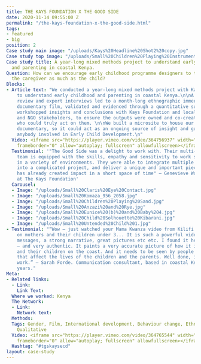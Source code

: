 ```yaml
---
title: THE KAYS FOUNDATION X THE GOOD SIDE
date: 2020-11-14 09:55:00 Z
permalink: "/the-kays-foundation-x-the-good-side.html"
tags:
- featured
- big
position: 2
Case study main image: "/uploads/Kays%20Headline%20Shot2%20copy.jpg"
Case study top image: "/uploads/Small%20Children%20Playing%20Instruments%203.jpg"
Case study title: A year-long mixed methods project to understand early childhood
  and parenting in coastal Kenya.
Question: How can we encourage early childhood programme designers to think about
  the caregiver as much as the child?
Blocks:
- Article text: "We conducted a year-long mixed methods project with Kays Foundation
    to understand early childhood and parenting in coastal Kenya.\n\nA literature
    review and expert interviews led to a month-long ethnographic immersion and powerful
    documentary film, validated and evidenced through a quantitative survey. \n\nWe
    workshopped insights and conclusions with Kays Foundation and local government
    and NGO stakeholders, to ensure the outputs were owned and co-created with people
    who could truly act on them. \n\nWe built a microsite to house our report and
    documentary, so it could act as an ongoing source of insight and guidance for
    anybody involved in Early Child Development.\n"
  Video: <iframe src="https://player.vimeo.com/video/364756937" width="640" height="360"
    frameborder="0" allow="autoplay; fullscreen" allowfullscreen></iframe>
  Testimonial: '"The Good Side was a delight to work with. Their multi-disciplinary
    team is equipped with the skills, empathy and sensitivity to work strategically
    in a variety of environments. They were able to integrate multiple rounds of feedback
    into a complicated project, and deliver a unique and important piece of work that
    has already created impact in a short space of time" — Genevieve Wastie, Consultant
    at The Kays Foundation'
  Carousel:
  - Image: "/uploads/Small%20Claris%20Eye%20Contact.jpg"
  - Image: "/uploads/Small%20Komaza_956_2058.jpg"
  - Image: "/uploads/Small%20Children%20Playing%20Sand.jpg"
  - Image: "/uploads/Small%20Anzazi%20and%20Rye.jpg"
  - Image: "/uploads/Small%20Eunice%20(b)%20and%20Baby%204.jpg"
  - Image: "/uploads/Small%20Child%20Solhouette%20Kibarani.jpg"
  - Image: "/uploads/Small%20Untended%20Child%201.jpg"
- Testimonial: "“Wow – just watched your Mama Kwanza video from Kilifi and Mombasa
    on mothers and their children under 3... It is such a powerful video, with clear
    messages, a strong narrative, great pictures etc etc. I found it heart breaking
    – and very authentic. It paints a very accurate picture of how it is for mothers
    and their children on the coast. And it needs to be seen by people who make decisions
    that affect the lives of the children and the parents. Well done, it is great
    work.” — Sarah Forde. Communication consultant, based in coastal Kenya for 20
    years."
Meta:
- Related links:
  - Link: 
    Link Text: 
  Where we worked: Kenya
  The Network:
  - Link: 
    Network text: 
  Methods: 
  Tags: Gender, Film, International development, Behaviour change, Ethnography, Quantitative,
    Qualitative
  Video: <iframe src="https://player.vimeo.com/video/364765544" width="640" height="360"
    frameborder="0" allow="autoplay; fullscreen" allowfullscreen></iframe>
  Hashtag: "#tgskaysecd"
layout: case-study
---
```


